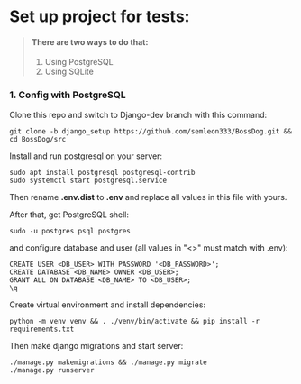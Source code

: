 
# Set up project for tests:

> #### There are two ways to do that:
>
>1. Using PostgreSQL
>2. Using SQLite

### 1. Config with PostgreSQL

Clone this repo and switch to Django-dev branch with this command:

    git clone -b django_setup https://github.com/semleon333/BossDog.git && cd BossDog/src

Install and run postgresql on your server:

    sudo apt install postgresql postgresql-contrib
    sudo systemctl start postgresql.service

Then rename **.env.dist** to **.env** and replace all values in this file with yours.

After that, get PostgreSQL shell:

    sudo -u postgres psql postgres

and configure database and user (all values in "<>" must match with .env):

    CREATE USER <DB_USER> WITH PASSWORD '<DB_PASSWORD>';
    CREATE DATABASE <DB_NAME> OWNER <DB_USER>;
    GRANT ALL ON DATABASE <DB_NAME> TO <DB_USER>;
    \q
    

Create virtual environment and install dependencies:

    python -m venv venv && . ./venv/bin/activate && pip install -r requirements.txt

Then make django migrations and start server:

    ./manage.py makemigrations && ./manage.py migrate
    ./manage.py runserver